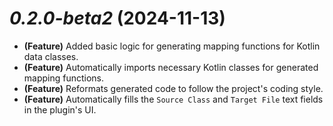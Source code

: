 # _0.2.0-beta2_ (2024-11-13)
- **(Feature)** Added basic logic for generating mapping functions for Kotlin data classes.
- **(Feature)** Automatically imports necessary Kotlin classes for generated mapping functions.
- **(Feature)** Reformats generated code to follow the project's coding style.
- **(Feature)** Automatically fills the `Source Class` and `Target File` text fields in the plugin's UI.
